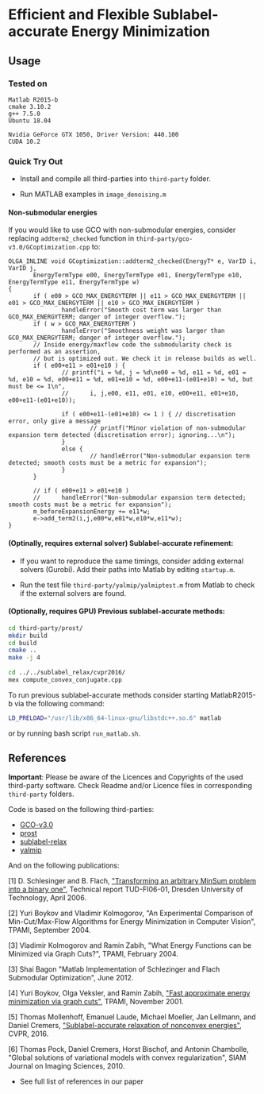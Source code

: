 # Efficient and Flexible Sublabel-accurate Energy Minimization

## Usage  

### Tested on
  
``` 
Matlab R2015-b 
cmake 3.10.2 
g++ 7.5.0
Ubuntu 18.04
  
Nvidia GeForce GTX 1050, Driver Version: 440.100
CUDA 10.2
``` 
  
### Quick Try Out
* Install and compile all third-parties into `third-party` folder.

* Run MATLAB examples in `image_denoising.m`

#### Non-submodular energies
If you would like to use GCO with non-submodular energies, consider replacing `addterm2_checked` function in `third-party/gco-v3.0/GCoptimization.cpp` to:

```
OLGA_INLINE void GCoptimization::addterm2_checked(EnergyT* e, VarID i, VarID j, 
       EnergyTermType e00, EnergyTermType e01, EnergyTermType e10, EnergyTermType e11, EnergyTermType w)
{
       if ( e00 > GCO_MAX_ENERGYTERM || e11 > GCO_MAX_ENERGYTERM || e01 > GCO_MAX_ENERGYTERM || e10 > GCO_MAX_ENERGYTERM )
               handleError("Smooth cost term was larger than GCO_MAX_ENERGYTERM; danger of integer overflow.");
       if ( w > GCO_MAX_ENERGYTERM )
               handleError("Smoothness weight was larger than GCO_MAX_ENERGYTERM; danger of integer overflow.");
       // Inside energy/maxflow code the submodularity check is performed as an assertion,
       // but is optimized out. We check it in release builds as well.
       if ( e00+e11 > e01+e10 ) {
               // printf("i = %d, j = %d\ne00 = %d, e11 = %d, e01 = %d, e10 = %d, e00+e11 = %d, e01+e10 = %d, e00+e11-(e01+e10) = %d, but must be <= 1\n",
               //      i, j,e00, e11, e01, e10, e00+e11, e01+e10, e00+e11-(e01+e10));
               
               if ( e00+e11-(e01+e10) <= 1 ) { // discretisation error, only give a message
                       // printf("Minor violation of non-submodular expansion term detected (discretisation error); ignoring...\n");
               }
               else {
                       // handleError("Non-submodular expansion term detected; smooth costs must be a metric for expansion");  
               }
       }

       // if ( e00+e11 > e01+e10 )
       //      handleError("Non-submodular expansion term detected; smooth costs must be a metric for expansion");
       m_beforeExpansionEnergy += e11*w;
       e->add_term2(i,j,e00*w,e01*w,e10*w,e11*w);
}
```


#### (Optinally, requires external solver) Sublabel-accurate refinement:
- If you want to reproduce the same timings, consider adding external 
solvers (Gurobi). Add their paths into Matlab by editing `startup.m`.

- Run the test file `third-party/yalmip/yalmiptest.m` from Matlab to check 
if the external solvers are found.

#### (Optionally, requires GPU) Previous sublabel-accurate methods: 
```sh
cd third-party/prost/
mkdir build
cd build
cmake .. 
make -j 4 
  
cd ../../sublabel_relax/cvpr2016/ 
mex compute_convex_conjugate.cpp
``` 

To run previous sublabel-accurate methods consider starting MatlabR2015-b 
via the following command:
```sh
LD_PRELOAD="/usr/lib/x86_64-linux-gnu/libstdc++.so.6" matlab
```
or by running bash script `run_matlab.sh`.
  
  
## References 

**Important**: Please be aware of the Licences and Copyrights of the used third-party software. Check Readme and/or Licence files in corresponding `third-party` folders. 


Code is based on the following third-parties:

- [GCO-v3.0](https://github.com/nsubtil/gco-v3.0)
- [prost](https://github.com/tum-vision/prost)
- [sublabel-relax](https://github.com/tum-vision/sublabel_relax)
- [yalmip](https://yalmip.github.io/)

And on the following publications:

[1] D. Schlesinger and B. Flach, ["Transforming an arbitrary MinSum problem into a binary one"](http://www1.inf.tu-dresden.de/~ds24/publications/tr_kto2.pdf), Technical report TUD-FI06-01, Dresden University of Technology, April 2006.
       
[2] Yuri Boykov and Vladimir Kolmogorov, "An Experimental Comparison of Min-Cut/Max-Flow Algorithms for Energy Minimization in Computer Vision", TPAMI, September 2004. 
 
[3] Vladimir Kolmogorov and Ramin Zabih, "What Energy Functions can be Minimized via Graph Cuts?", TPAMI, February 2004. 
         
[3] Shai Bagon "Matlab Implementation of Schlezinger and Flach Submodular Optimization", June 2012.

[4] Yuri Boykov, Olga Veksler, and Ramin Zabih, ["Fast approximate energy minimization via graph cuts"](http://www.cs.cornell.edu/rdz/Papers/BVZ-iccv99.pdf), TPAMI, November 2001.

[5] Thomas Mollenhoff, Emanuel Laude, Michael Moeller, Jan Lellmann, and Daniel Cremers, ["Sublabel-accurate relaxation of nonconvex energies"](https://arxiv.org/pdf/1512.01383.pdf), CVPR, 2016.

[6] Thomas Pock, Daniel Cremers, Horst Bischof, and Antonin Chambolle, "Global solutions of variational models with convex regularization", SIAM Journal on Imaging Sciences, 2010.

* See full list of references in our paper
